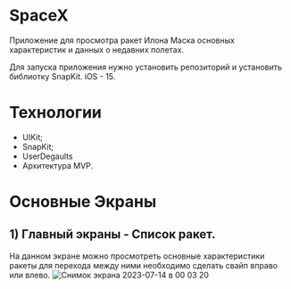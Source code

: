 # SpaceX
Приложение для просмотра ракет Илона Маска основных характеристик и данных о недавних полетах.

Для запуска приложения нужно установить репозиторий и установить библиотку SnapKit. iOS - 15.

# Технологии
- UIKit;
- SnapKit;
- UserDegaults
- Архитектура MVP.

# Основные Экраны

 ## 1) Главный экраны - Список ракет.
На данном экране можно просмотреть основные характеристики ракеты для перехода между ними необходимо сделать свайп вправо или влево.
![Снимок экрана 2023-07-14 в 00 03 20](https://github.com/BartTime/SpaceX/assets/44827871/55b15ba2-bc73-464c-aeb7-5a8d6d7048fe)



